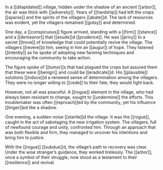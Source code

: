 In a [[dilapidated]] village, hidden under the shadow of an ancient [[arbor]], the air was thick with [[adversity]]. Years of [[hardship]] had left the crops [[sparse]] and the spirits of the villagers [[abate]]d. The lack of resources was evident, yet the villagers remained [[gutsy]] and determined.

One day, a [[conspicuous]] figure arrived, standing with a [[firm]] [[stance]] and a [[demeanor]] that [[exude]]d [[prudence]]. He was [[privy]] to a secret [[trove]] of knowledge that could potentially revive the village. The villagers [[revere]]d him, seeing in him an [[augur]] of hope. They listened [[intently]] as he spoke of adopting new farming techniques and encouraging the community to take action.

The figure spoke of [[tumor]]s that had plagued the crops but assured them that these were [[benign]] and could be [[eradicate]]d. His [[plausible]] solutions [[induce]]d a renewed sense of determination among the villagers. They were no longer willing to [[cede]] to their fate; they would fight back.

However, not all was peaceful. A [[rogue]] element in the village, who had always been resistant to change, sought to [[undermine]] the efforts. This troublemaker was often [[reproach]]ed by the community, yet his influence [[linger]]ed like a shadow.

One evening, a sudden noise [[startle]]d the village. It was the [[rogue]], caught in the act of sabotaging the new irrigation system. The villagers, full of newfound courage and unity, confronted him. Through an approach that was both flexible and firm, they managed to uncover his intentions and bring him to justice.

With the [[rogue]] [[subdue]]d, the village’s path to recovery was clear. Under the wise stranger’s guidance, they worked tirelessly. The [[arbor]], once a symbol of their struggle, now stood as a testament to their [[resilience]] and revival.